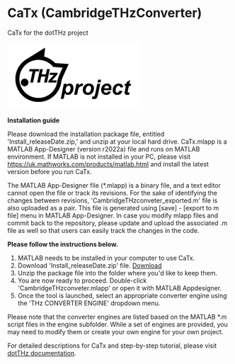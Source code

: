 # CaTx (CambridgeTHzConverter)
CaTx for the dotTHz project

<img src="/Images/dotTHzProject_logo.png" height ="150">

**Installation guide**

Please download the installation package file, entitled 'Install_releaseDate.zip,' and unzip at your local hard drive. CaTx.mlapp is a MATLAB App-Designer (version r2022a) file and runs on MATLAB environment. If MATLAB is not installed in your PC, please visit https://uk.mathworks.com/products/matlab.html and install the latest version before you run CaTx. 

The MATLAB App-Designer file (*.mlapp) is a binary file, and a text editor cannot open the file or track its revisions. For the sake of identifying the changes between revisions, 'CambridgeTHzconveter_exported.m' file is also uploaded as a pair. This file is generated using [save] - [export to m file] menu in MATLAB App-Designer.  In case you modify mlapp files and commit back to the repository, please update and upload the associated .m file as well so that users can easily track the changes in the code.

**Please follow the instructions below.**
1. MATLAB needs to be installed in your computer to use CaTx.
2. Download 'Install_releaseDate.zip' file. [Download](/Install_r230918.zip)
3. Unzip the package file into the folder where you'd like to keep them.
4. You are now ready to proceed. Double-click 'CambridgeTHzconveter.mlapp' or open it with MATLAB Appdesigner.
5. Once the tool is launched, select an appropriate converter engine using the 'THz CONVERTER ENGINE' dropdown menu.

Please note that the converter engines are listed based on the MATLAB *.m script files in the engine subfolder. While a set of engines are provided, you may need to modify them or create your own engine for your own project.

For detailed descriptions for CaTx and step-by-step tutorial, please visit [dotTHz documentation](https://github.com/dotTHzTAG/Documentation).
